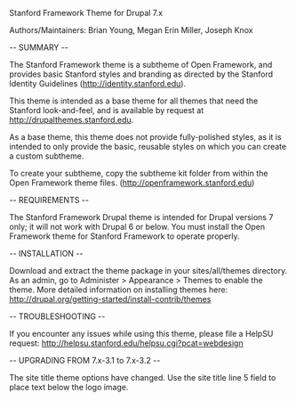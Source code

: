 Stanford Framework Theme for Drupal 7.x

Authors/Maintainers: Brian Young, Megan Erin Miller, Joseph Knox

-- SUMMARY --

The Stanford Framework theme is a subtheme of Open Framework, and provides basic Stanford styles and branding as directed by the Stanford Identity Guidelines (http://identity.stanford.edu).

This theme is intended as a base theme for all themes that need the Stanford look-and-feel, and is available by request at http://drupalthemes.stanford.edu.

As a base theme, this theme does not provide fully-polished styles, as it is intended to only provide the basic, reusable styles on which you can create a custom subtheme.

To create your subtheme, copy the subtheme kit folder from within the Open Framework theme files. (http://openframework.stanford.edu)

-- REQUIREMENTS --

The Stanford Framework Drupal theme is intended for Drupal versions 7 only; it will not work with Drupal 6 or below.  You must install the Open Framework theme for Stanford Framework to operate properly.

-- INSTALLATION --

Download and extract the theme package in your sites/all/themes directory.
As an admin, go to Administer > Appearance > Themes to enable the theme.
More detailed information on installing themes here: http://drupal.org/getting-started/install-contrib/themes

-- TROUBLESHOOTING --

If you encounter any issues while using this theme, please file a HelpSU request:
http://helpsu.stanford.edu/helpsu.cgi?pcat=webdesign

-- UPGRADING FROM 7.x-3.1 to 7.x-3.2 --

The site title theme options have changed.  Use the site title line 5 field to place text below the logo image.
